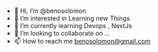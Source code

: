 - 👋 Hi, I’m @benosolomon
- 👀 I’m interested in Learning new Things 
- 🌱 I’m currently learning Devops , NextJs
- 💞️ I’m looking to collaborate on ...
- 📫 How to reach me benosolomon@gmail.com

<!---
benosolomon/benosolomon is a ✨ special ✨ repository because its `README.md` (this file) appears on your GitHub profile.
You can click the Preview link to take a look at your changes.
--->
